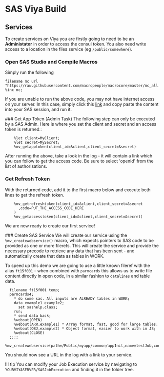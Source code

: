 # SAS Viya Build

## Services

To create services on Viya you are firstly going to need to be an **Administator** in order to access the consul token.  You also need write access to a location in the files service (eg `/public/somewhere`).

### Open SAS Studio and Compile Macros

Simply run the following
```
filename mc url "https://raw.githubusercontent.com/macropeople/macrocore/master/mc_all.sas";
%inc mc;
```

If you are unable to run the above code, you may not have internet access on your server.  In this case, simply click this [link](https://raw.githubusercontent.com/macropeople/macrocore/master/mc_all.sas) and copy paste the content into your SAS session, and run it.

### Get App Token (Admin Task)
The following step can only be executed by a SAS Admin.  Here is where you set the client and secret and an access token is returned::

```
    %let client=MyClient;
    %let secret=MySecret;
    %mv_getapptoken(client_id=&client,client_secret=&secret)
```

After running the above, take a look in the log - it will contain a link which you can follow to get the access code.  Be sure to select 'openid' from the list of authorisations.

### Get Refresh Token
With the returned code, add it to the first macro below and execute both lines to get the refresh token.

```
    %mv_getrefreshtoken(client_id=&client,client_secret=&secret
      ,code=PUT_THE_ACCESS_CODE_HERE
    )
    %mv_getaccesstoken(client_id=&client,client_secret=&secret)
```

We are now ready to create our first service!

### Create SAS Service
We will create our service using the `%mv_createwebservice()` macro, which expects pointers to SAS code to be provided as one or more filerefs.  This will create the service and provide the necessary precode to retrieve any data that has been sent - and automatically create that data as tables in WORK.

To speed up this demo we are going to use a little known fileref with the alias `ft15f001` - when combined with `parmcards` this allows us to write file content directly in open code, in a similar fashion to `datalines` and table data.

```
  filename ft15f001 temp;
  parmcards4;
    * do some sas. All inputs are ALREADY tables in WORK;
    data example1 example2;
      set sashelp.class;
    run;
    * send data back;
    %webout(OPEN)
    %webout(ARR,example1) * Array format, fast, good for large tables;
    %webout(OBJ,example2) * Object format, easier to work with in JS;
    %webout(CLOSE)
  ;;;;
  %mv_createwebservice(path=/Public/myapp/common/appInit,name=testJob,code=ft15f001)
```

You should now see a URL in the log with a link to your service.

!!! tip
    You can modify your Job Execution service by navigating to `YOURVIYASERVER/SASJobExecution` and finding it in the folder tree.
